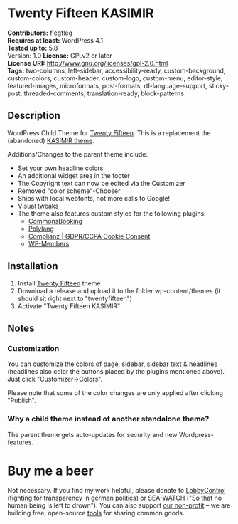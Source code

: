 # Twenty Fifteen KASIMIR 
**Contributors:** flegfleg  
**Requires at least:** WordPress 4.1  
**Tested up to:** 5.8  
Version: 1.0
**License:** GPLv2 or later  
**License URI:** http://www.gnu.org/licenses/gpl-2.0.html  
**Tags:** two-columns, left-sidebar, accessibility-ready, custom-background, custom-colors, custom-header, custom-logo, custom-menu, editor-style, featured-images, microformats, post-formats, rtl-language-support, sticky-post, threaded-comments, translation-ready, block-patterns  


## Description 

WordPress Child Theme for [Twenty Fifteen](https://wordpress.org/themes/twentyfifteen/). This is a replacement the (abandoned) [KASIMIR theme](https://github.com/flegfleg/kasimir-theme). 

Additions/Changes to the parent theme include: 

* Set your own headline colors 
* An additional widget area in the footer
* The Copyright text can now be edited via the Customizer
* Removed "color scheme"-Chooser
* Ships with local webfonts, not more calls to Google! 
* Visual tweaks 
* The theme also features custom styles for the following plugins:
    * [CommonsBooking](https://wordpress.org/plugins/commonsbooking/) 
    * [Polylang](https://de.wordpress.org/plugins/polylang/)
    * [Complianz | GDPR/CCPA Cookie Consent](https://wordpress.org/plugins/complianz-gdpr/)
    * [WP-Members](https://wordpress.org/plugins/wp-members/)


## Installation 

1. Install [Twenty Fifteen](https://wordpress.org/themes/twentyfifteen/) theme
2. Download a release and upload it to the folder wp-content/themes (it should sit right next to "twentyfifteen")
3. Activate "Twenty Fifteen KASIMIR"


## Notes 


### Customization 

You can customize the colors of page, sidebar, sidebar text & headlines (headlines also color the buttons placed by the plugins mentioned above). Just click "Customizer->Colors".

Please note that some of the color changes are only applied after clicking "Publish".


### Why a child theme instead of another standalone theme? 

The parent theme gets auto-updates for security and new Wordpress-features. 


# Buy me a beer 

Not necessary. If you find my work helpful, please donate to [LobbyControl](https://www.lobbycontrol.de/unterstutzen/spenden/) (fighting for transparency in german politics) or [SEA-WATCH](https://sea-watch.org/spenden/) ("So that no human being is left to drown"). You can also support [our non-profit](https://www.wielebenwir.de/verein/unterstutzen) – we are building free, open-source [tools](https://github.com/wielebenwir/commonsbooking/) for sharing common goods. 